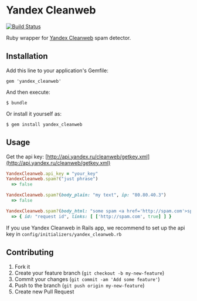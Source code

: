# Yandex Cleanweb

[![Build Status](https://travis-ci.org/evrone/yandex-cleanweb.png?branch=master)](https://travis-ci.org/evrone/yandex-cleanweb)

Ruby wrapper for [Yandex Cleanweb](http://api.yandex.ru/cleanweb/) spam detector.

## Installation

Add this line to your application's Gemfile:

    gem 'yandex_cleanweb'

And then execute:

    $ bundle

Or install it yourself as:

    $ gem install yandex_cleanweb

## Usage

Get the api key: [http://api.yandex.ru/cleanweb/getkey.xml](http://api.yandex.ru/cleanweb/getkey.xml)

```ruby
YandexCleanweb.api_key = "your_key"
YandexCleanweb.spam?("just phrase")
  => false

YandexCleanweb.spam?(body_plain: "my text", ip: "80.80.40.3")
  => false

YandexCleanweb.spam?(body_html: "some spam <a href='http://spam.com'>spam link</a>")
  => { id: "request id", links: [ ['http://spam.com', true] ] }
```

If you use Yandex Cleanweb in Rails app, we recommend to set up the api key in `config/initializers/yandex_cleanweb.rb`

## Contributing

1. Fork it
2. Create your feature branch (`git checkout -b my-new-feature`)
3. Commit your changes (`git commit -am 'Add some feature'`)
4. Push to the branch (`git push origin my-new-feature`)
5. Create new Pull Request
